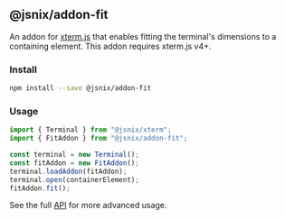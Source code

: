 ## @jsnix/addon-fit

An addon for [xterm.js](https://github.com/xtermjs/xterm.js) that enables fitting the terminal's dimensions to a containing element. This addon requires xterm.js v4+.

### Install

```bash
npm install --save @jsnix/addon-fit
```

### Usage

```ts
import { Terminal } from "@jsnix/xterm";
import { FitAddon } from "@jsnix/addon-fit";

const terminal = new Terminal();
const fitAddon = new FitAddon();
terminal.loadAddon(fitAddon);
terminal.open(containerElement);
fitAddon.fit();
```

See the full [API](https://github.com/xtermjs/xterm.js/blob/master/addons/addon-fit/typings/addon-fit.d.ts) for more advanced usage.
